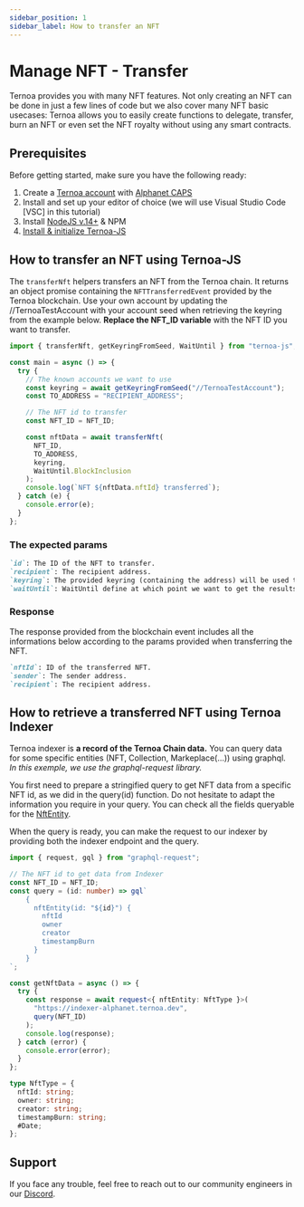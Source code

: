 ```yaml
---
sidebar_position: 1
sidebar_label: How to transfer an NFT
---
```


# Manage NFT - Transfer

Ternoa provides you with many NFT features. Not only creating an NFT can be done in just a few lines of code but we also cover many NFT basic usecases: Ternoa allows you to easily create functions to delegate, transfer, burn an NFT or even set the NFT royalty without using any smart contracts.

## Prerequisites

Before getting started, make sure you have the following ready:

1. Create a [Ternoa account](/for-developers/get-started/create-account) with [Alphanet CAPS](/for-developers/get-started/create-account#step-2-get-some-free-test-caps-tokens)
2. Install and set up your editor of choice (we will use Visual Studio Code [VSC] in this tutorial)
3. Install [NodeJS v.14+](https://nodejs.org/en/download/) & NPM
4. [Install & initialize Ternoa-JS](/for-developers/get-started/install-ternoa-js)

## How to transfer an NFT using Ternoa-JS

The `transferNft` helpers transfers an NFT from the Ternoa chain. It returns an object promise containing the `NFTTransferredEvent` provided by the Ternoa blockchain.
Use your own account by updating the //TernoaTestAccount with your account seed when retrieving the keyring from the example below. **Replace the NFT_ID variable** with the NFT ID you want to transfer.

```typescript showLineNumbers
import { transferNft, getKeyringFromSeed, WaitUntil } from "ternoa-js";

const main = async () => {
  try {
    // The known accounts we want to use
    const keyring = await getKeyringFromSeed("//TernoaTestAccount");
    const TO_ADDRESS = "RECIPIENT_ADDRESS";

    // The NFT id to transfer
    const NFT_ID = NFT_ID;

    const nftData = await transferNft(
      NFT_ID,
      TO_ADDRESS,
      keyring,
      WaitUntil.BlockInclusion
    );
    console.log(`NFT ${nftData.nftId} transferred`);
  } catch (e) {
    console.error(e);
  }
};
```

### The expected params

```markdown
`id`: The ID of the NFT to transfer.
`recipient`: The recipient address.
`keyring`: The provided keyring (containing the address) will be used to sign the transaction and pay the execution fee.
`waitUntil`: WaitUntil define at which point we want to get the results of the transaction execution: BlockInclusion or BlockFinalization.
```

### Response

The response provided from the blockchain event includes all the informations below according to the params provided when transferring the NFT.

```markdown
`nftId`: ID of the transferred NFT.
`sender`: The sender address.
`recipient`: The recipient address.
```

## How to retrieve a transferred NFT using Ternoa Indexer

Ternoa indexer is **a record of the Ternoa Chain data.**
You can query data for some specific entities (NFT, Collection, Markeplace(...)) using graphql.
_In this exemple, we use the graphql-request library._

You first need to prepare a stringified query to get NFT data from a specific NFT id, as we did in the query(id) function.
Do not hesitate to adapt the information you require in your query. You can check all the fields queryable for the [NftEntity](/for-developers/guides/NFT/basic-NFT/get-NFT#step-1-nftentity-query-preparation).

When the query is ready, you can make the request to our indexer by providing both the indexer endpoint and the query.

```typescript showLineNumbers
import { request, gql } from "graphql-request";

// The NFT id to get data from Indexer
const NFT_ID = NFT_ID;
const query = (id: number) => gql`
    {
      nftEntity(id: "${id}") {
        nftId
        owner
        creator
        timestampBurn
      }
    }
`;

const getNftData = async () => {
  try {
    const response = await request<{ nftEntity: NftType }>(
      "https://indexer-alphanet.ternoa.dev",
      query(NFT_ID)
    );
    console.log(response);
  } catch (error) {
    console.error(error);
  }
};

type NftType = {
  nftId: string;
  owner: string;
  creator: string;
  timestampBurn: string;
  #Date;
};
```

## Support

If you face any trouble, feel free to reach out to our community engineers in our [Discord](https://discord.gg/fUmBkPpnRu).
